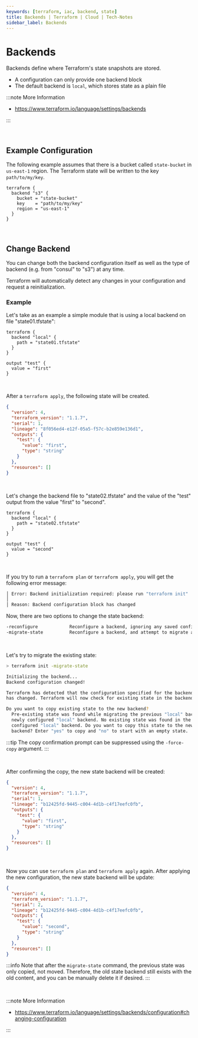 ```yaml
---
keywords: [terraform, iac, backend, state]
title: Backends | Terraform | Cloud | Tech-Notes
sidebar_label: Backends
---
```


# Backends

Backends define where Terraform's state snapshots are stored.

- A configuration can only provide one backend block
- The default backend is `local`, which stores state as a plain file

:::note More Information

- https://www.terraform.io/language/settings/backends

:::

<br/>

## Example Configuration

The following example assumes that there is a bucket called `state-bucket` in `us-east-1` region.
The Terraform state will be written to the key `path/to/my/key`.

```hcl title="backend.tf"
terraform {
  backend "s3" {
    bucket = "state-bucket"
    key    = "path/to/my/key"
    region = "us-east-1"
  }
}
```

<br/>

## Change Backend

You can change both the backend configuration itself as well as the type of backend (e.g. from "consul" to "s3") at any time.

Terraform will automatically detect any changes in your configuration and request a reinitialization.

### Example

Let's take as an example a simple module that is using a local backend on file "state01.tfstate":

```hcl title="main.tf"
terraform {
  backend "local" {
    path = "state01.tfstate"
  }
}

output "test" {
  value = "first"
}
```

<br/>

After a `terraform apply`, the following state will be created.

```json title="state01.tfstate"
{
  "version": 4,
  "terraform_version": "1.1.7",
  "serial": 1,
  "lineage": "8f056ed4-e12f-05a5-f57c-b2e859e136d1",
  "outputs": {
    "test": {
      "value": "first",
      "type": "string"
    }
  },
  "resources": []
}
```

<br/>

Let's change the backend file to "state02.tfstate" and the value of the "test" output from the value "first" to "second".

```hcl title="main.tf"
terraform {
  backend "local" {
    path = "state02.tfstate"
  }
}

output "test" {
  value = "second"
}
```

<br/>

If you try to run a `terraform plan` or `terraform apply`, you will get the following error message:

```bash
│ Error: Backend initialization required: please run "terraform init"
│
│ Reason: Backend configuration block has changed
```

Now, there are two options to change the state backend:

```bash
-reconfigure            Reconfigure a backend, ignoring any saved configuration.
-migrate-state          Reconfigure a backend, and attempt to migrate any existing state.
```

<br/>

Let's try to migrate the existing state:

```bash
> terraform init -migrate-state

Initializing the backend...
Backend configuration changed!

Terraform has detected that the configuration specified for the backend
has changed. Terraform will now check for existing state in the backends.

Do you want to copy existing state to the new backend?
  Pre-existing state was found while migrating the previous "local" backend to the
  newly configured "local" backend. No existing state was found in the newly
  configured "local" backend. Do you want to copy this state to the new "local"
  backend? Enter "yes" to copy and "no" to start with an empty state.
```

:::tip
The copy confirmation prompt can be suppressed using the `-force-copy` argument.
:::

<br/>

After confirming the copy, the new state backend will be created:

```json title="state02.tfstate"
{
  "version": 4,
  "terraform_version": "1.1.7",
  "serial": 1,
  "lineage": "b12425fd-9445-c004-4d1b-c4f17eefc0fb",
  "outputs": {
    "test": {
      "value": "first",
      "type": "string"
    }
  },
  "resources": []
}
```

<br/>

Now you can use `terraform plan` and `terraform apply` again.
After applying the new configuration, the new state backend will be update:

```json title="state02.tfstate"
{
  "version": 4,
  "terraform_version": "1.1.7",
  "serial": 2,
  "lineage": "b12425fd-9445-c004-4d1b-c4f17eefc0fb",
  "outputs": {
    "test": {
      "value": "second",
      "type": "string"
    }
  },
  "resources": []
}
```

:::info
Note that after the `migrate-state` command, the previous state was only copied, not moved.
Therefore, the old state backend still exists with the old content, and you can be manually delete it if desired.
:::

<br/>

:::note More Information

- https://www.terraform.io/language/settings/backends/configuration#changing-configuration

:::
